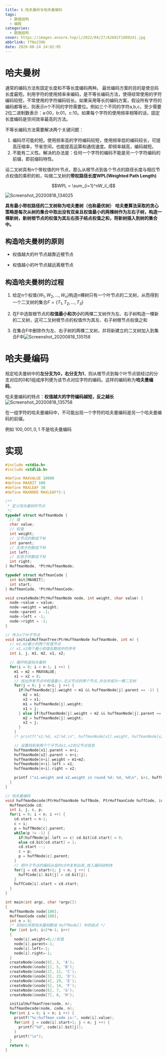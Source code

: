```yaml
---
title: 6.哈夫曼树与哈夫曼编码
tags:
  - 数据结构
  - 编程
categories:
  - 数据结构
cover: https://images.ansore.top/i/2022/04/27/62692f1609241.jpg
abbrlink: ff8e2396
date: 2020-08-24 14:02:05
---
```


# 哈夫曼树 

通常的编码方法有固定长度和不等长度编码两种。
最优编码方案的目的是使总码长度最短。利用字符的使用频率来编码，是不等长编码方法，使得经常使用的字符编码较短，不常使用的字符编码较长。如果采用等长的编码方案，假设所有字符的编码都等长，则表示n个不同的字符需要位。例如三个不同的字符a,b,c，至少需要2位二进制数表示：a:00，b:01，c:10。如果每个字符的使用频率相等的话，固定长度编码是空间效率最高的方法。

不等长编码方法需要解决两个关键问题：

1. 编码尽可能的短。使用频率高的字符编码较短，使用频率低的编码较长，可提高压缩率，节省空间，也能提高运算和通信速度。即频率越高，编码越短。
2. 不能有二义性。解决的办法是：任何一个字符的编码不能是另一个字符编码的前缀，即前缀码特性。

设二叉树具有n个带权值的叶节点，那么从根节点到各个节点的路径长度与相应节点权值的乘积的和，叫做二叉树的**带权路径长度WPL(Weighted Path Length)**

$$WPL = \sum_{i=1}^nW_il_i$$

![Screenshot_20200818_134025](https://i.loli.net/2020/08/18/7jGhe2Im6iRor8E.png)

**具有最小带权路径的二叉树称为哈夫曼树（也称最优树）**
**哈夫曼算法采取的贪心策略是每次从树的集合中取出没有双亲且权值最小的两棵树作为左右子树，构造一棵新树，新树根节点的权值为其左右孩子结点权值之和，将新树插入到树的集合中。**

## 构造哈夫曼树的原则

- 权值越大的叶节点越靠近根节点

- 权值越小的叶节点越远离根节点

## 构造哈夫曼树的过程

1. 给定n个权值$\{W_1,W_2,...,W_n\}$构造n棵树只有一个叶节点的二叉树，从而得到一个二叉树的集合$F=\{T_1,T_2,...,T_3\}$

2. 在F中选取根节点的**权值最小和次小**的两棵二叉树作为左、右子树构造一棵新的二叉树，这可二叉树根节点的权值作为其左、右子树根节点权值之和

3. 在集合F中删除作为左、右子树的两棵二叉树，并将新建立的二叉树加入到集合F中![Screenshot_20200818_135158](https://i.loli.net/2020/08/18/IW4X8pvZhtUMaL1.png)

# 哈夫曼编码

规定哈夫曼树中的**左分支为0，右分支为1**，则从根节点到每个叶节点锁经过的分支对应的0和1组成序列便为该节点对应字符的编码。这样的编码称为**哈夫曼编码**。

哈夫曼编码的特点：**权值越大的字符编码越短，反之越长**![Screenshot_20200818_135758](https://i.loli.net/2020/08/18/rFOyGxNeIVXA6ag.png)

在一组字符的哈夫曼编码中，不可能出现一个字符的哈夫曼编码是另一个哈夫曼编码的前缀。

例如 $100,001,0,1$ 不是哈夫曼编码

# 实现

```c
#include <stdio.h>
#include <stdlib.h>

#define MAXVALUE 10000
#define MAXBIT 100
#define MAXLEAF 30
#define MAXNODE MAXLEAF*2-1

/**
 * 定义哈夫曼树的节点
 */
typedef struct HuffmanNode {
  // 值
  char value;
  // 权值
  int weight;
  // 父节点的数组下标
  int parent;
  // 左孩子的数组下标
  int left;
  // 右孩子的数组下标
  int right;
} HuffmanNode, *PtrHuffmanNode;

typedef struct HuffmanCode {
  int bit[MAXBIT];
  int start;
} HuffmanCode, *PtrHuffmanCode;

void createNode(PtrHuffmanNode node, int weight, char value) {
  node->value = value;
  node->weight = weight;
  node->parent = -1;
  node->left = -1;
  node->right = -1;
}

// 传入n个叶子节点
void initialHuffmanTree(PtrHuffmanNode huffmanNode, int n) {
  // m1,m2最小的两个权值节点
  // x1,x2两个最小权值在数组中的序号
  int i, j, m1, m2, x1, x2;

  // 循环构造哈夫曼树
  for(i = 0; i < n-1; i ++) {
    m1 = m2 = MAXVALUE;
    x1 = x2 = 0;
    // 找出所有节点中权值最小,无父节点的两个节点,并合并成为一棵二叉树
    for(j = 0; j < n+i; j ++) {
      if(huffmanNode[j].weight < m1 && huffmanNode[j].parent == -1) {
        m2 = m1;
        x2 = x1;
        m1 = huffmanNode[j].weight;
        x1 = j;
      } else if(huffmanNode[j].weight < m2 && huffmanNode[j].parent == -1) {
        m2 = huffmanNode[j].weight;
        x2 = j;
      }
    }
    /* printf("x1:%d, x2:%d.\n", huffmanNode[x1].weight, huffmanNode[x2].weight); */

    // 设置找到来两个个子节点x1,x2的父节点信息
    huffmanNode[x1].parent = n+i;
    huffmanNode[x2].parent = n+i;
    huffmanNode[n+i].weight = m1+m2;
    huffmanNode[n+i].left = x1;
    huffmanNode[n+i].right = x2;

    printf ("x1.weight and x2.weight in round %d: %d, %d\n", i+1, huffmanNode[x1].weight, huffmanNode[x2].weight);  /* 用于测试 */
  }
}

// 哈夫曼编码
void huffmanDecode(PtrHuffmanNode huffNode, PtrHuffmanCode huffCode, int n) {
  HuffmanCode cd;
  int i, j, c, p;
  for(i = 0; i < n; i ++) {
    cd.start = n-1;
    c = i;
    p = huffNode[c].parent;
    while(p != -1) {
      if(huffNode[p].left == c) cd.bit[cd.start] = 0;
      else cd.bit[cd.start] = 1;
      cd.start --;
      c = p;
      p = huffNode[c].parent;
    }
    // 把叶子节点的编码从临时cd中复制出来,放入编码结构体
    for(j = cd.start+1; j < n; j ++) {
      huffCode[i].bit[j] = cd.bit[j];
    }
    huffCode[i].start = cd.start;
  }
}

int main(int argc, char *argv[])
{
  HuffmanNode node[100];
  HuffmanCode code[100];
  int n = 8;
  /* 初始化存放哈夫曼树数组 HuffNode[] 中的结点 */
  for (int i=0; i<2*n-1; i++)
  {
    node[i].weight=0;//权值
    node[i].parent=-1;
    node[i].left=-1;
    node[i].right=-1;
  }
  createNode(&node[0], 3, 'A');
  createNode(&node[1], 5, 'B');
  createNode(&node[2], 11, 'C');
  createNode(&node[3], 23, 'D');
  createNode(&node[4], 29, 'E');
  createNode(&node[5], 14, 'F');
  createNode(&node[6], 7, 'G');
  createNode(&node[7], 8, 'H');

  initialHuffmanTree(node, n);
  huffmanDecode(node, code, n);
  for(int i = 0; i < n; i ++) {
    printf("%c:huffman code is:", node[i].value);
    for(int j = code[i].start+1; j < n; j ++) {
      printf("%d", code[i].bit[j]);
    }
    printf("\n");
  }
  return 0;
}
```

